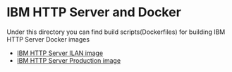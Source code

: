 # IBM HTTP Server and Docker

Under this directory you can find build scripts(Dockerfiles) for building IBM HTTP Server Docker images  

* [IBM HTTP Server ILAN image](ilan)
* [IBM HTTP Server Production image ](production)
